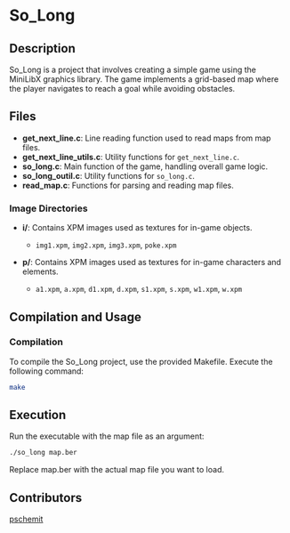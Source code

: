 # So_Long

## Description
So_Long is a project that involves creating a simple game using the MiniLibX graphics library. The game implements a grid-based map where the player navigates to reach a goal while avoiding obstacles.

## Files

- **get_next_line.c**: Line reading function used to read maps from map files.
- **get_next_line_utils.c**: Utility functions for `get_next_line.c`.
- **so_long.c**: Main function of the game, handling overall game logic.
- **so_long_outil.c**: Utility functions for `so_long.c`.
- **read_map.c**: Functions for parsing and reading map files.

### Image Directories

- **i/**: Contains XPM images used as textures for in-game objects.
  - `img1.xpm`, `img2.xpm`, `img3.xpm`, `poke.xpm`

- **p/**: Contains XPM images used as textures for in-game characters and elements.
  - `a1.xpm`, `a.xpm`, `d1.xpm`, `d.xpm`, `s1.xpm`, `s.xpm`, `w1.xpm`, `w.xpm`

## Compilation and Usage

### Compilation
To compile the So_Long project, use the provided Makefile. Execute the following command:
```sh
make
```

## Execution
Run the executable with the map file as an argument:

```sh
./so_long map.ber
```
Replace map.ber with the actual map file you want to load.

## Contributors
[pschemit](https://github.com/Monkey42Github)

